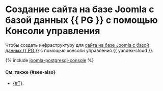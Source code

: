 # Создание сайта на базе Joomla с базой данных {{ PG }} с помощью Консоли управления

Чтобы создать инфраструктуру для [сайта на базе Joomla с базой данных {{ PG }}](index.md) c помощью консоли управления {{ yandex-cloud }}:

{% include [joomla-postgresql-console](../../../_tutorials/applied/joomla-postgresql-console.md) %}

#### См. также {#see-also}

* [{#T}](terraform.md).
